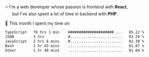 ⭐ I'm a web developer whose passion is frontend with <b>React</b>,<br/>
&nbsp; &nbsp; &nbsp; but I've also spent a lot of time in backend with <b>PHP</b>.

📅 This month I spent my time on

<!--START_SECTION:waka-->

```txt
TypeScript   78 hrs 1 min    #####################....   85.22 %
JSON         3 hrs           #........................   03.29 %
JavaScript   2 hrs 6 mins    #........................   02.30 %
Bash         1 hr 43 mins    .........................   01.87 %
Other        1 hr 40 mins    .........................   01.84 %
```

<!--END_SECTION:waka-->
